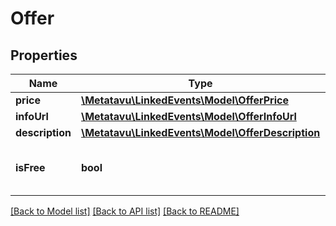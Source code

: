 # Offer

## Properties
Name | Type | Description | Notes
------------ | ------------- | ------------- | -------------
**price** | [**\\Metatavu\LinkedEvents\Model\OfferPrice**](OfferPrice.md) |  | [optional] 
**infoUrl** | [**\\Metatavu\LinkedEvents\Model\OfferInfoUrl**](OfferInfoUrl.md) |  | [optional] 
**description** | [**\\Metatavu\LinkedEvents\Model\OfferDescription**](OfferDescription.md) |  | [optional] 
**isFree** | **bool** | Whether the event is of free admission | [optional] 

[[Back to Model list]](../README.md#documentation-for-models) [[Back to API list]](../README.md#documentation-for-api-endpoints) [[Back to README]](../README.md)


